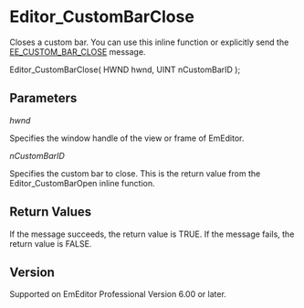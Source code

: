 # Editor\_CustomBarClose

Closes a custom bar. You can use this inline function or explicitly send the [EE\_CUSTOM\_BAR\_CLOSE](../message/ee_custom_bar_close) message.

Editor\_CustomBarClose( HWND hwnd, UINT nCustomBarID );

## Parameters

_hwnd_

Specifies the window handle of the view or frame of EmEditor.

_nCustomBarID_

Specifies the custom bar to close. This is the return value from the Editor\_CustomBarOpen inline function.

## Return Values

If the message succeeds, the return value is TRUE. If the message fails, the return value is FALSE.

## Version

Supported on EmEditor Professional Version 6.00 or later.
